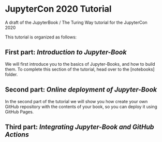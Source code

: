 # JupyterCon 2020 Tutorial
A draft of the JupyterBook / The Turing Way tutorial for the JupyterCon 2020

This tutorial is organized as follows:

## First part: _Introduction to Jupyter-Book_
We will first introduce you to the basics of Jupyter-Books, and how to build 
them. To complete this section of the tutorial, head over to the [notebooks]
folder.

## Second part: _Online deployment of Jupyter-Book_
In the second part of the tutorial we will show you how create your own GitHub
repository with the contents of your book, so you can deploy it using GitHub
Pages. 


## Third part: _Integrating Jupyter-Book and GitHub Actions_
